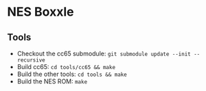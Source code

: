 # NES Boxxle

## Tools

* Checkout the cc65 submodule: `git submodule update --init --recursive`
* Build cc65: `cd tools/cc65 && make`
* Build the other tools: `cd tools && make`
* Build the NES ROM: `make`